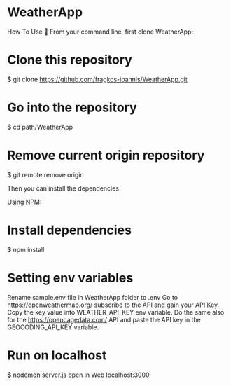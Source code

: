 # WeatherApp
How To Use 🔧 From your command line, first clone WeatherApp:

# Clone this repository
$ git clone https://github.com/fragkos-ioannis/WeatherApp.git

# Go into the repository
$ cd path/WeatherApp

# Remove current origin repository
$ git remote remove origin

Then you can install the dependencies

Using NPM:

# Install dependencies
$ npm install

# Setting env variables
Rename sample.env file in WeatherApp folder to .env
Go to https://openweathermap.org/ subscribe to the API and gain your API Key. Copy the key value into WEATHER_API_KEY env variable. Do the same also for the https://opencagedata.com/ API and paste the API key in the GEOCODING_API_KEY variable.
# Run on localhost
$ nodemon server.js
open in Web localhost:3000
